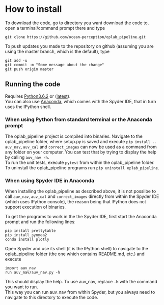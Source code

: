 # How to install

To download the code, go to directory you want download the code to, open a terminal/command prompt there and type
```
git clone https://github.com/ocean-perception/oplab_pipeline.git
```

To push updates you made to the repository on github (assuming you are using the master branch, which is the default), type
```
git add -u
git commit -m "Some message about the change"
git push origin master
```

## Running the code ##
Requires [Python3.6.2](https://www.python.org/downloads/release/python-362/) or ([latest](https://www.python.org/downloads/release/python3)).  
You can also use [Anaconda](https://www.anaconda.com/download/), which comes with the Spyder IDE, that in turn uses the IPython shell.

### When using Python from standard terminal or the Anaconda prompt ###
The oplab_pipeline project is compiled into binaries. Navigate to the oplab_pipeline folder, where setup.py is saved and execute `pip install .`.  
`auv_nav`, `auv_cal` and `correct_images` can now be used as a command from any folder on your computer. You can test that by trying to display the help by calling `auv_nav -h`.  
To run the unit tests, execute `pytest` from within the oplab_pipeline folder.  
To uninstall the oplab_pipeline programs run `pip uninstall oplab_pipeline`.

### When using Spyder IDE in Anaconda ###
When installing the oplab_pipeline as described above, it is not possilbe to call `auv_nav`, `auv_cal` and `correct_images` directly from within the Spyder IDE (which uses IPython console), the reason being that IPython does not support execution of binaries.  

To get the programs to work in the the Spyder IDE, first start the Anaconda prompt and run the following lines: 
```
pip install prettytable
pip install pynmea2
conda install plotly
```
Open Spyder and use its shell (it is the IPython shell) to navigate to the oplab_pipeline folder (the one which contains README.md, etc.) and execute
```
import auv_nav
run auv_nav/auv_nav.py -h
```
This should display the help. To use auv_nav, replace `-h` with the command you want to run.  
This way you can run auv_nav from within Spyder, but you always need to navigate to this directory to execute the code.
